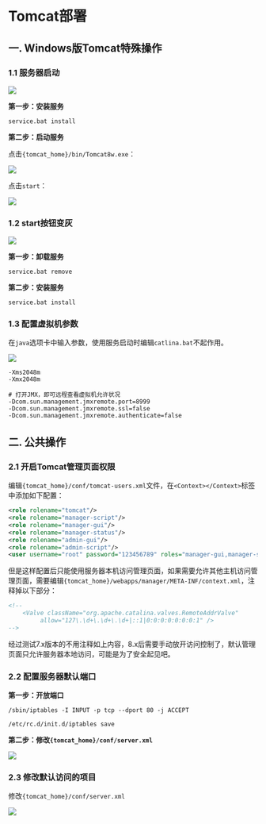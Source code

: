 # Tomcat部署

## 一. Windows版Tomcat特殊操作

### 1.1 服务器启动

![](../images/1.png)

**第一步：安装服务**

```shell
service.bat install
```

**第二步：启动服务**

点击`{tomcat_home}/bin/Tomcat8w.exe`：

![](../images/2.png)

点击`start`：

![](../images/3.png)

### 1.2 start按钮变灰

![](../images/1.png)

**第一步：卸载服务**

```shell
service.bat remove
```

**第二步：安装服务**

```shell
service.bat install
```



### 1.3 配置虚拟机参数

在`java`选项卡中输入参数，使用服务启动时编辑`catlina.bat`不起作用。

![](../images/4.png)

```shell
-Xms2048m
-Xmx2048m

# 打开JMX，即可远程查看虚拟机允许状况
-Dcom.sun.management.jmxremote.port=8999
-Dcom.sun.management.jmxremote.ssl=false 
-Dcom.sun.management.jmxremote.authenticate=false
```



## 二. 公共操作

### 2.1 开启Tomcat管理页面权限

编辑`{tomcat_home}/conf/tomcat-users.xml`文件，在`<Context></Context>`标签中添加如下配置：

```xml
<role rolename="tomcat"/>
<role rolename="manager-script"/>
<role rolename="manager-gui"/>
<role rolename="manager-status"/>
<role rolename="admin-gui"/>
<role rolename="admin-script"/>
<user username="root" password="123456789" roles="manager-gui,manager-script,tomcat,admin-gui,admin-script"/>
```

但是这样配置后只能使用服务器本机访问管理页面，如果需要允许其他主机访问管理页面，需要编辑`{tomcat_home}/webapps/manager/META-INF/context.xml`，注释掉以下部分：

```xml
<!--
    <Valve className="org.apache.catalina.valves.RemoteAddrValve"
         allow="127\.\d+\.\d+\.\d+|::1|0:0:0:0:0:0:0:1" />
-->
```

经过测试7.x版本的不用注释如上内容，8.x后需要手动放开访问控制了，默认管理页面只允许服务器本地访问，可能是为了安全起见吧。

### 2.2 配置服务器默认端口

**第一步：开放端口**

```shell
/sbin/iptables -I INPUT -p tcp --dport 80 -j ACCEPT
```

```shell
/etc/rc.d/init.d/iptables save
```

**第二步：修改`{tomcat_home}/conf/server.xml`**

![](../images/5.png)



### 2.3 修改默认访问的项目

修改`{tomcat_home}/conf/server.xml`

![](../images/6.png)

